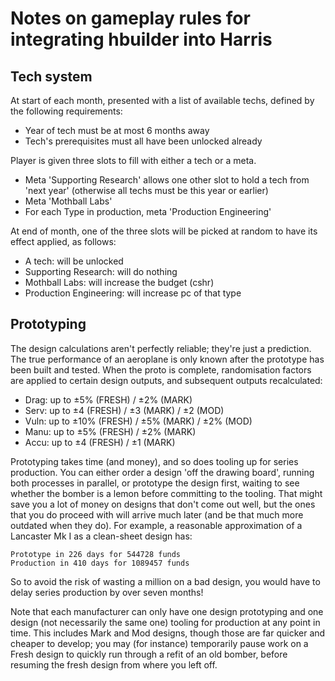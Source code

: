 Notes on gameplay rules for integrating hbuilder into Harris
============================================================

Tech system
-----------

At start of each month, presented with a list of available techs,
defined by the following requirements:

* Year of tech must be at most 6 months away
* Tech's prerequisites must all have been unlocked already

Player is given three slots to fill with either a tech or a meta.

* Meta 'Supporting Research' allows one other slot to hold a tech
  from 'next year' (otherwise all techs must be this year or earlier)
* Meta 'Mothball Labs'
* For each Type in production, meta 'Production Engineering'

At end of month, one of the three slots will be picked at random to
have its effect applied, as follows:

* A tech: will be unlocked
* Supporting Research: will do nothing
* Mothball Labs: will increase the budget (cshr)
* Production Engineering: will increase pc of that type

Prototyping
-----------

The design calculations aren't perfectly reliable; they're just a
prediction.  The true performance of an aeroplane is only known
after the prototype has been built and tested.  When the proto is
complete, randomisation factors are applied to certain design
outputs, and subsequent outputs recalculated:

* Drag: up to ±5% (FRESH) / ±2% (MARK)
* Serv: up to ±4 (FRESH) / ±3 (MARK) / ±2 (MOD)
* Vuln: up to ±10% (FRESH) / ±5% (MARK) / ±2% (MOD)
* Manu: up to ±5% (FRESH) / ±2% (MARK)
* Accu: up to ±4 (FRESH) / ±1 (MARK)

Prototyping takes time (and money), and so does tooling up for
series production.  You can either order a design 'off the drawing
board', running both processes in parallel, or prototype the design
first, waiting to see whether the bomber is a lemon before committing
to the tooling.  That might save you a lot of money on designs that
don't come out well, but the ones that you do proceed with will
arrive much later (and be that much more outdated when they do).
For example, a reasonable approximation of a Lancaster Mk I as a
clean-sheet design has:
```
Prototype in 226 days for 544728 funds
Production in 410 days for 1089457 funds
```
So to avoid the risk of wasting a million on a bad design, you would
have to delay series production by over seven months!

Note that each manufacturer can only have one design prototyping and
one design (not necessarily the same one) tooling for production at
any point in time.  This includes Mark and Mod designs, though those
are far quicker and cheaper to develop; you may (for instance)
temporarily pause work on a Fresh design to quickly run through a
refit of an old bomber, before resuming the fresh design from where
you left off.

